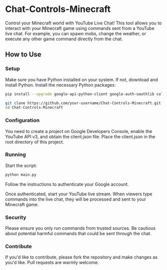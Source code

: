 # Chat-Controls-Minecraft

Control your Minecraft world with YouTube Live Chat! This tool allows you to interact with your Minecraft game using commands sent from a YouTube live chat. For example, you can spawn mobs, change the weather, or execute any other game command directly from the chat.

## How to Use

### Setup
Make sure you have Python installed on your system. If not, download and install Python.
Install the necessary Python packages:

```bash
pip install --upgrade google-api-python-client google-auth-oauthlib colorama
```
```bash
git clone https://github.com/your-username/Chat-Controls-Minecraft.git
cd Chat-Controls-Minecraft
```

### Configuration
You need to create a project on Google Developers Console, enable the YouTube API v3, and obtain the client.json file.
Place the client.json in the root directory of this project.

### Running
Start the script:
```bash
python main.py
```
Follow the instructions to authenticate your Google account.

Once authenticated, start your YouTube live stream. When viewers type commands into the live chat, they will be processed and sent to your Minecraft game.

### Security
Please ensure you only run commands from trusted sources. Be cautious about potential harmful commands that could be sent through the chat.

### Contribute
If you'd like to contribute, please fork the repository and make changes as you'd like. Pull requests are warmly welcome.